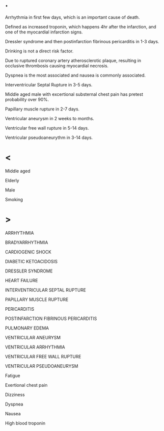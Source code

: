 # .

Arrhythmia in first few days, which is an important cause of death.

Defined as increased troponin, which happens 4hr after the infarction, and one of the myocardial infarction signs.

Dressler syndrome and then postinfarction fibrinous pericarditis in 1-3 days.

Drinking is not a direct risk factor.

Due to ruptured coronary artery atherosclerotic plaque, resulting in occlusive thrombosis causing myocardial necrosis.

Dyspnea is the most associated and nausea is commonly associated.

Interventricular Septal Rupture in 3-5 days.

Middle aged male with excertional substernal chest pain has pretest probability over 90%.

Papillary muscle rupture in 2-7 days.

Ventricular aneurysm in 2 weeks to months.

Ventricular free wall rupture in 5-14 days.

Ventricular pseudoaneurythm in 3-14 days.

# <

Middle aged

Elderly

Male

Smoking

# >

ARRHYTHMIA

BRADYARRHYTHMIA

CARDIOGENIC SHOCK

DIABETIC KETOACIDOSIS

DRESSLER SYNDROME

HEART FAILURE

INTERVENTRICULAR SEPTAL RUPTURE

PAPILLARY MUSCLE RUPTURE

PERICARDITIS

POSTINFARCTION FIBRINOUS PERICARDITIS

PULMONARY EDEMA

VENTRICULAR ANEURYSM

VENTRICULAR ARRHYTHMIA

VENTRICULAR FREE WALL RUPTURE

VENTRICULAR PSEUDOANEURYSM

Fatigue

Exertional chest pain

Dizziness

Dyspnea

Nausea

High blood troponin
